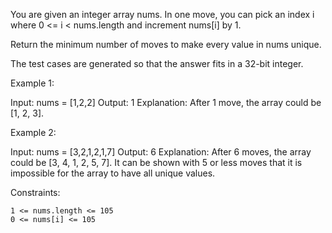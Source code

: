 You are given an integer array nums. In one move, you can pick an index i where 0 <= i < nums.length and increment nums[i] by 1.

Return the minimum number of moves to make every value in nums unique.

The test cases are generated so that the answer fits in a 32-bit integer.

Example 1:

Input: nums = [1,2,2]
Output: 1
Explanation: After 1 move, the array could be [1, 2, 3].

Example 2:

Input: nums = [3,2,1,2,1,7]
Output: 6
Explanation: After 6 moves, the array could be [3, 4, 1, 2, 5, 7].
It can be shown with 5 or less moves that it is impossible for the array to have all unique values.

Constraints:

    1 <= nums.length <= 105
    0 <= nums[i] <= 105
